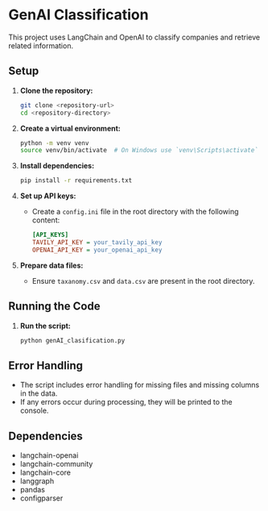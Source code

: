 # GenAI Classification

This project uses LangChain and OpenAI to classify companies and retrieve related information.

## Setup

1. **Clone the repository:**
    ```sh
    git clone <repository-url>
    cd <repository-directory>
    ```

2. **Create a virtual environment:**
    ```sh
    python -m venv venv
    source venv/bin/activate  # On Windows use `venv\Scripts\activate`
    ```

3. **Install dependencies:**
    ```sh
    pip install -r requirements.txt
    ```

4. **Set up API keys:**
    - Create a `config.ini` file in the root directory with the following content:
        ```ini
        [API_KEYS]
        TAVILY_API_KEY = your_tavily_api_key
        OPENAI_API_KEY = your_openai_api_key
        ```

5. **Prepare data files:**
    - Ensure `taxanomy.csv` and `data.csv` are present in the root directory.

## Running the Code

1. **Run the script:**
    ```sh
    python genAI_clasification.py
    ```

## Error Handling

- The script includes error handling for missing files and missing columns in the data.
- If any errors occur during processing, they will be printed to the console.

## Dependencies

- langchain-openai
- langchain-community
- langchain-core
- langgraph
- pandas
- configparser